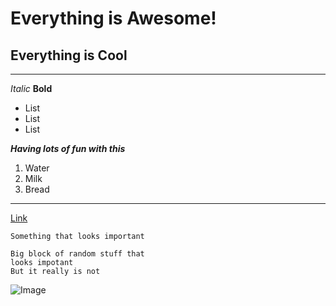 # Everything is Awesome!

Everything is Cool
------------------
---
*Italic*
**Bold**

* List
* List
* List

***Having lots of fun with this***

1. Water
2. Milk
3. Bread

***
[Link](https://thetalan.github.io/cse15l-lab-reports/lab2test.html)

`Something that looks important`

```
Big block of random stuff that
looks impotant
But it really is not
```


![Image](https://st.depositphotos.com/1359043/1436/i/950/depositphotos_14367691-stock-photo-blue-violet-butterfly-isolated-on.jpg)
